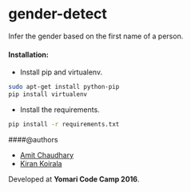 # gender-detect

Infer the gender based on the first name of a person.


#### Installation:
- Install pip and virtualenv.
```bash
sudo apt-get install python-pip
pip install virtualenv
```

-  Install the requirements.
```bash
pip install -r requirements.txt
```

####@authors
- [Amit Chaudhary](http://studenton.com)
- [Kiran Koirala](http://twitter.com/koiralakiran01)


Developed at **Yomari Code Camp 2016**.

